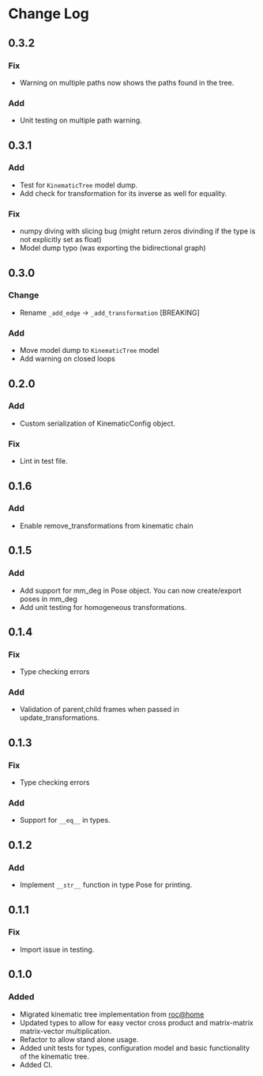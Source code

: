 # Change Log

## 0.3.2
### Fix
- Warning on multiple paths now shows the paths found in the tree.

### Add
- Unit testing on multiple path warning.

## 0.3.1
### Add
- Test for `KinematicTree` model dump.
- Add check for transformation for its inverse as well for equality.

### Fix
- numpy diving with slicing bug (might return zeros divinding if the type is not explicitly set as float)
- Model dump typo (was exporting the bidirectional graph)

## 0.3.0
### Change
- Rename `_add_edge` -> `_add_transformation` [BREAKING]

### Add
- Move model dump to `KinematicTree` model
- Add warning on closed loops

## 0.2.0
### Add
- Custom serialization of KinematicConfig object.

### Fix
- Lint in test file.

## 0.1.6
### Add
- Enable remove_transformations from kinematic chain

## 0.1.5
### Add
- Add support for mm_deg in Pose object. You can now create/export poses in mm_deg
- Add unit testing for homogeneous transformations.

## 0.1.4
### Fix
- Type checking errors
### Add
- Validation of parent,child frames when passed in update_transformations.

## 0.1.3

### Fix
- Type checking errors

### Add
- Support for `__eq__` in types. 

## 0.1.2

### Add
- Implement `__str__` function in type Pose for printing.

## 0.1.1

### Fix
- Import issue in testing.

## 0.1.0

### Added
- Migrated kinematic tree implementation from [roc@home](https://github.com/rocsys/research-roc_at_home)
- Updated types to allow for easy vector cross product and matrix-matrix matrix-vector multiplication.
- Refactor to allow stand alone usage.
- Added unit tests for types, configuration model and basic functionality of the kinematic tree.
- Added CI.